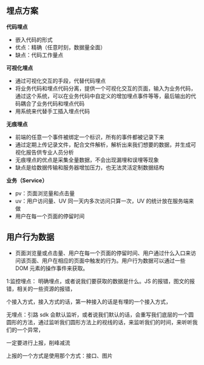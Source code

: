 ## 埋点方案

**代码埋点**

- 嵌入代码的形式
- 优点：精确（任意时刻，数据量全面）
- 缺点：代码工作量点

**可视化埋点**

- 通过可视化交互的手段，代替代码埋点
- 将业务代码和埋点代码分离，提供一个可视化交互的页面，输入为业务代码，通过这个系统，可以在业务代码中自定义的增加埋点事件等等，最后输出的代码耦合了业务代码和埋点代码
- 用系统来代替手工插入埋点代码

**无痕埋点**

- 前端的任意一个事件被绑定一个标识，所有的事件都被记录下来
- 通过定期上传记录文件，配合文件解析，解析出来我们想要的数据，并生成可视化报告供专业人员分析
- 无痕埋点的优点是采集全量数据，不会出现漏埋和误埋等现象
- 缺点是给数据传输和服务器增加压力，也无法灵活定制数据结构

**业务（Service）**

- pv：页面浏览量和点击量
- uv：用户访问量、UV 同一天内多次访问只算一次，UV 的统计放在服务端来做
- 用户在每一个页面的停留时间

## 用户行为数据

- 页面浏览量或点击量、用户在每一个页面的停留时间、用户通过什么入口来访问该页面、用户在相应的页面中触发的行为。用户行为数据可以通过一些 DOM 元素的操作事件来获取。

1:监控埋点： 明确埋点，或者说我们要获取的数据是什么。JS 的报错，图文的报错，相关的一些资源的报错，

个接入方式，接入方式的话，第一种接入的话是有埋的一个接入方式，

无埋点：引路 sdk 会默认监听，或者说我们默认的话，会重写我们底层的一个圆圆形的方法，通过监听我们圆形方法上的视线的话，来监听我们的时间，来听听我们的一个异常，

一定要进行上报，削峰减流

上报的一个方式是使用那个方式：接口、图片
